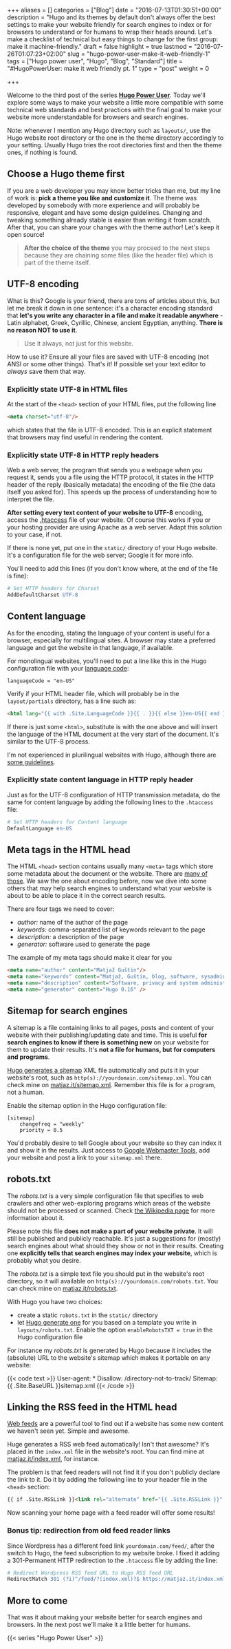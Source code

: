 +++
aliases      = []
categories   = ["Blog"]
date         = "2016-07-13T01:30:51+00:00"
description  = "Hugo and its themes by default don't always offer the best settings to make your website friendly for search engines to index or for browsers to understand or for humans to wrap their heads around. Let's make a checklist of technical but easy things to change for the first group: make it machine-friendly."
draft        = false
highlight    = true
lastmod      = "2016-07-26T01:07:23+02:00"
slug         = "hugo-power-user-make-it-web-friendly-1"
tags         = ["Hugo power user", "Hugo", "Blog", "Standard"]
title        = "#HugoPowerUser: make it web friendly pt. 1"
type         = "post"
weight       = 0

+++

Welcome to the third post of the series
**[Hugo Power User](/tags/hugo-power-user/)**. Today we'll explore some ways to
make your website a little more compatible with some technical web standards and
best practices with the final goal to make your website more understandable for
browsers and search engines.

Note: whenever I mention any Hugo directory such as `layouts/`, use the Hugo
website root directory or the one in the theme directory accordingly to your
setting. Usually Hugo tries the root directories first and then the theme ones,
if nothing is found.


## Choose a Hugo theme first

If you are a web developer you may know better tricks than me, but my line of
work is: **pick a theme you like and customize it**. The theme was developed by
somebody with more experience and will probably be responsive, elegant and have
some design guidelines. Changing and tweaking something already stable is easier
than writing it from scratch. After that, you can share your changes with the
theme author! Let's keep it open source!

> **After the choice of the theme** you may proceed to the next steps because
> they are chaining some files (like the header file) which is part of the theme
> itself.


## UTF-8 encoding

What is this? Google is your friend, there are tons of articles about this, but
let me break it down in one sentence: it's a character encoding standard that
**let's you write any character in a file and make it readable anywhere** -
Latin alphabet, Greek, Cyrillic, Chinese, ancient Egyptian, anything. **There is
no reason NOT to use it**.

> Use it always, not just for this website.

How to use it? Ensure all your files are saved with UTF-8 encoding (not ANSI or
some other things). That's it! If possible set your text editor to _always_ save
them that way.


### Explicitly state UTF-8 in HTML files

At the start of the `<head>` section of your HTML files, put the following line

```html
<meta charset="utf-8"/>
```

which states that the file is UTF-8 encoded. This is an explicit statement that
browsers may find useful in rendering the content.


### Explicitly state UTF-8 in HTTP reply headers

Web a web server, the program that sends you a webpage when you request it,
sends you a file using the HTTP protocol, it states in the HTTP header of the
reply (basically metadata) the encoding of the file (the data itself you asked
for). This speeds up the process of understanding how to interpret the file.

**After setting every text content of your website to UTF-8** encoding, access
the [.htaccess](https://varvy.com/pagespeed/htaccess.html) file of your
website. Of course this works if you or your hosting provider are using Apache
as a web server. Adapt this solution to your case, if not.

If there is none yet, put one in the `static/` directory of your Hugo
website. It's a configuration file for the web server; Google it for more info.

You'll need to add this lines (if you don't know where, at the end of the file
is fine):

```apache
# Set HTTP headers for Charset
AddDefaultCharset UTF-8
```


## Content language

As for the encoding, stating the language of your content is useful for a
browser, especially for multilingual sites. A browser may state a preferred
language and get the website in that language, if available.

For monolingual websites, you'll need to put a line like this in the Hugo
configuration file with your
[language code](http://www.lingoes.net/en/translator/langcode.htm ):

```
languageCode = "en-US"
```

Verify if your HTML header file, which will probably be in the
`layout/partials` directory, has a line such as:

```html
<html lang="{{ with .Site.LanguageCode }}{{ . }}{{ else }}en-US{{ end }}">
```

If there is just some `<html>`, substitute is with the one above and will insert
the language of the HTML document at the very start of the document. It's
similar to the UTF-8 process.

I'm not experienced in plurilingual websites with Hugo, although there are
[some guidelines](https://gohugo.io/tutorials/create-a-multilingual-site/).


### Explicitly state content language in HTTP reply header

Just as for the UTF-8 configuration of HTTP transmission metadata, do the same
for content language by adding the following lines to the `.htaccess` file:

```apache
# Set HTTP headers for Content language
DefaultLanguage en-US
```


## Meta tags in the HTML head

The HTML `<head>` section contains usually many `<meta>` tags which store some
metadata about the document or the website. There are
[many of those](http://www.w3schools.com/tags/tag_meta.asp). We saw the one
about encoding before, now we dive into some others that may help search engines
to understand what your website is about to be able to place it in the correct
search results.

There are four tags we need to cover:

- _author:_ name of the author of the page
- _keywords:_ comma-separated list of keywords relevant to the page
- _description:_ a description of the page
- _generator:_ software used to generate the page

The example of my meta tags should make it clear for you

```html
<meta name="author" content="Matjaž Guštin"/>
<meta name="keywords" content="Matjaž, Guštin, blog, software, sysadmin, database, security, privacy, Unix, Linux"/>
<meta name="description" content="Software, privacy and system administration"/>
<meta name="generator" content="Hugo 0.16" />
```


## Sitemap for search engines

A sitemap is a file containing links to all pages, posts and content of your
website with their publishing/updating date and time. This is useful **for
search engines to know if there is something new** on your website for them to
update their results. It's **not a file for humans, but for computers and
programs**.

[Hugo generates a sitemap](https://gohugo.io/templates/sitemap/) XML file
automatically and puts it in your website's root, such as
`http(s)://yourdomain.com/sitemap.xml`.  You can check mine on
[matjaz.it/sitemap.xml](/sitemap.xml). Remember this file is for a program, not
a human.

Enable the sitemap option in the Hugo configuration file:

```
[sitemap]
    changefreq = "weekly"
    priority = 0.5
```

You'd probably desire to tell Google about your website so they can index it and
show it in the results. Just access to
[Google Webmaster Tools](https://www.google.com/webmasters/), add your website
and post a link to your `sitemap.xml` there.


## robots.txt

The _robots.txt_ is a very simple configuration file that specifies to web
crawlers and other web-exploring programs which areas of the website should not
be processed or scanned. Check
[the Wikipedia page](https://en.wikipedia.org/wiki/Robots_exclusion_standard)
for more information about it.

Please note this file **does not make a part of your website private**. It will
still be published and publicly reachable. It's just a suggestions for (mostly)
search engines about what should they show or not in their results. Creating one
**explicitly tells that search engines may index your website**, which is
probably what you desire.

The _robots.txt_ is a simple text file you should put in the website's root
directory, so it will available on `http(s)://yourdomain.com/robots.txt`. You
can check mine on [matjaz.it/robots.txt](/robots.txt).

With Hugo you have two choices:

- create a static `robots.txt` in the `static/` directory
- let [Hugo generate one](https://gohugo.io/extras/robots-txt/) for you based on
  a template you write in `layouts/robots.txt`. Enable the option
  `enableRobotsTXT = true` in the Hugo configuration file

For instance my _robots.txt_ is generated by Hugo because it includes the
(absolute) URL to the website's sitemap which makes it portable on any website:

{{< code text >}}
User-agent: *
Disallow: /directory-not-to-track/
Sitemap: {{ .Site.BaseURL }}sitemap.xml
{{< /code >}}


## Linking the RSS feed in the HTML head

[Web feeds](https://en.wikipedia.org/wiki/Web_feed) are a powerful tool to find
out if a website has some new content we haven't seen yet. Simple and awesome.

Huge generates a RSS web feed automatically! Isn't that awesome? It's placed in
the `index.xml` file in the website's root. You can find mine at
[matjaz.it/index.xml](/index.xml), for instance.

The problem is that feed readers will not find it if you don't publicly declare
the link to it. Do it by adding the following line to your header file in the
`<head>` section:

```html
{{ if .Site.RSSLink }}<link rel="alternate" href="{{ .Site.RSSLink }}" type="application/rss+xml" title="{{ .Site.Title }}"/>{{ end }}
```

Now scanning your home page with a feed reader will offer some results!


### Bonus tip: redirection from old feed reader links

Since Wordpress has a different feed link `yourdomain.com/feed/`, after the
switch to Hugo, the feed subscription to my website broke. I fixed it adding a
301-Permanent HTTP redirection to the `.htaccess` file by adding the line:

```apache
# Redirect Wordpress RSS feed URL to Hugo RSS feed URL
RedirectMatch 301 (?i)^/feed/?(index.xml)?$ https://matjaz.it/index.xml
```


## More to come

That was it about making your website better for search engines and browsers. In
the next post we'll make it a little better for humans.

{{< series "Hugo Power User" >}}
